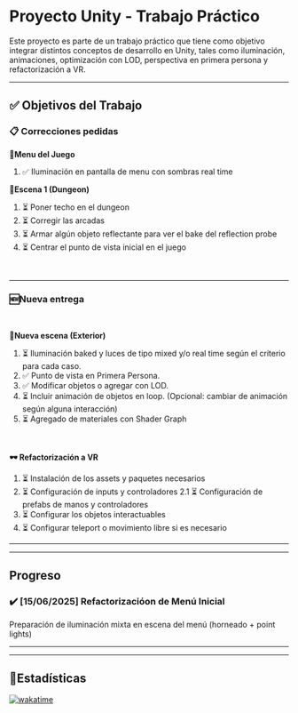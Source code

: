# Proyecto Unity - Trabajo Práctico

Este proyecto es parte de un trabajo práctico que tiene como objetivo integrar distintos conceptos de desarrollo en Unity, tales como iluminación, animaciones, optimización con LOD, perspectiva en primera persona y refactorización a VR.

---

## ✅ Objetivos del Trabajo

### 📋 Correcciones pedidas

**🧩Menu del Juego**

1. ✅ Iluminación en pantalla de menu con sombras real time


**🏰Escena 1 (Dungeon)**

1. ⏳ Poner techo en el dungeon
2. ⏳ Corregir las arcadas
3. ⏳ Armar algún objeto reflectante para ver el bake del reflection probe
4. ⏳ Centrar el punto de vista inicial en el juego

<br>

---

### 🆕Nueva entrega
<br>

**🌄Nueva escena (Exterior)**
1. ⏳ Iluminación baked y luces de tipo mixed y/o real time según el criterio para cada caso.
2. ✅ Punto de vista en Primera Persona.
3. ✅ Modificar objetos o agregar con LOD.
4. ⏳ Incluir animación de objetos en loop. (Opcional: cambiar de animación según alguna interacción)
5. ⏳ Agregado de materiales con  Shader Graph

<br>

**🕶️ Refactorización a VR**
1. ⏳ Instalación de los assets y paquetes necesarios
2. ⏳ Configuración de inputs y controladores
   2.1 ⏳ Configuración de prefabs de manos y controladores
3. ⏳ Configurar los objetos interactuables
4. ⏳ Configurar teleport o movimiento libre si es necesario





---
---

## Progreso


### ✔️ [15/06/2025] Refactorizacióon de Menú Inicial


Preparación de iluminación mixta en escena del menú (horneado + point lights)      




---
---

## 💫Estadísticas 



[![wakatime](https://wakatime.com/badge/user/d44045ec-3234-4582-bfeb-dd9364ad9986/project/7489e6a4-0037-4f06-ae7b-254225fff69b.svg)](https://wakatime.com/projects/DungeonVR)